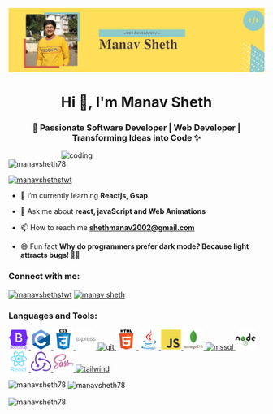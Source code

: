 ![logo](https://github.com/Manavsheth78/Manavsheth78/blob/main/Profile%20Banner.png)
<h1 align="center">Hi 👋, I'm Manav Sheth</h1>
<h3 align="center">🚀 Passionate Software Developer | Web Developer | Transforming Ideas into Code ✨</h3>

<img align="right" alt="coding" width="400px" src="https://indoanalytica.com/static/images/data-science-4.gif">
<p align="left"> <img src="https://komarev.com/ghpvc/?username=manavsheth78&label=Profile%20views&color=0e75b6&style=flat" alt="manavsheth78" /> </p>

<p align="left"> <a href="https://twitter.com/manavshethstwt" target="blank"><img src="https://img.shields.io/twitter/follow/manavshethstwt?logo=twitter&style=for-the-badge" alt="manavshethstwt" /></a> </p>

- 🌱 I’m currently learning **Reactjs, Gsap**

- 💬 Ask me about **react, javaScript and Web Animations**

- 📫 How to reach me **shethmanav2002@gmail.com**

- 😄 Fun fact **Why do programmers prefer dark mode? Because light attracts bugs! 🐞🌑**

<h3 align="left">Connect with me:</h3>
<p align="left">
<a href="https://twitter.com/manavshethstwt" target="blank"><img align="center" src="https://raw.githubusercontent.com/rahuldkjain/github-profile-readme-generator/master/src/images/icons/Social/twitter.svg" alt="manavshethstwt" height="30" width="40" /></a>
<a href="https://linkedin.com/in/manav sheth" target="blank"><img align="center" src="https://raw.githubusercontent.com/rahuldkjain/github-profile-readme-generator/master/src/images/icons/Social/linked-in-alt.svg" alt="manav sheth" height="30" width="40" /></a>
</p>

<h3 align="left">Languages and Tools:</h3>
<p align="left"> <a href="https://getbootstrap.com" target="_blank" rel="noreferrer"> <img src="https://raw.githubusercontent.com/devicons/devicon/master/icons/bootstrap/bootstrap-plain-wordmark.svg" alt="bootstrap" width="40" height="40"/> </a> <a href="https://www.cprogramming.com/" target="_blank" rel="noreferrer"> <img src="https://raw.githubusercontent.com/devicons/devicon/master/icons/c/c-original.svg" alt="c" width="40" height="40"/> </a> <a href="https://www.w3schools.com/css/" target="_blank" rel="noreferrer"> <img src="https://raw.githubusercontent.com/devicons/devicon/master/icons/css3/css3-original-wordmark.svg" alt="css3" width="40" height="40"/> </a> <a href="https://expressjs.com" target="_blank" rel="noreferrer"> <img src="https://raw.githubusercontent.com/devicons/devicon/master/icons/express/express-original-wordmark.svg" alt="express" width="40" height="40"/> </a> <a href="https://git-scm.com/" target="_blank" rel="noreferrer"> <img src="https://www.vectorlogo.zone/logos/git-scm/git-scm-icon.svg" alt="git" width="40" height="40"/> </a> <a href="https://www.w3.org/html/" target="_blank" rel="noreferrer"> <img src="https://raw.githubusercontent.com/devicons/devicon/master/icons/html5/html5-original-wordmark.svg" alt="html5" width="40" height="40"/> </a> <a href="https://www.java.com" target="_blank" rel="noreferrer"> <img src="https://raw.githubusercontent.com/devicons/devicon/master/icons/java/java-original.svg" alt="java" width="40" height="40"/> </a> <a href="https://developer.mozilla.org/en-US/docs/Web/JavaScript" target="_blank" rel="noreferrer"> <img src="https://raw.githubusercontent.com/devicons/devicon/master/icons/javascript/javascript-original.svg" alt="javascript" width="40" height="40"/> </a> <a href="https://www.mongodb.com/" target="_blank" rel="noreferrer"> <img src="https://raw.githubusercontent.com/devicons/devicon/master/icons/mongodb/mongodb-original-wordmark.svg" alt="mongodb" width="40" height="40"/> </a> <a href="https://www.microsoft.com/en-us/sql-server" target="_blank" rel="noreferrer"> <img src="https://www.svgrepo.com/show/303229/microsoft-sql-server-logo.svg" alt="mssql" width="40" height="40"/> </a> <a href="https://nodejs.org" target="_blank" rel="noreferrer"> <img src="https://raw.githubusercontent.com/devicons/devicon/master/icons/nodejs/nodejs-original-wordmark.svg" alt="nodejs" width="40" height="40"/> </a> <a href="https://reactjs.org/" target="_blank" rel="noreferrer"> <img src="https://raw.githubusercontent.com/devicons/devicon/master/icons/react/react-original-wordmark.svg" alt="react" width="40" height="40"/> </a> <a href="https://redux.js.org" target="_blank" rel="noreferrer"> <img src="https://raw.githubusercontent.com/devicons/devicon/master/icons/redux/redux-original.svg" alt="redux" width="40" height="40"/> </a> <a href="https://sass-lang.com" target="_blank" rel="noreferrer"> <img src="https://raw.githubusercontent.com/devicons/devicon/master/icons/sass/sass-original.svg" alt="sass" width="40" height="40"/> </a> <a href="https://tailwindcss.com/" target="_blank" rel="noreferrer"> <img src="https://www.vectorlogo.zone/logos/tailwindcss/tailwindcss-icon.svg" alt="tailwind" width="40" height="40"/> </a> </p>

<p><img align="left" src="https://github-readme-stats.vercel.app/api/top-langs?username=manavsheth78&show_icons=true&locale=en&layout=compact" alt="manavsheth78" /></p>

<p>&nbsp;<img align="center" src="https://github-readme-stats.vercel.app/api?username=manavsheth78&show_icons=true&locale=en" alt="manavsheth78" /></p>

<p><img align="center" src="https://github-readme-streak-stats.herokuapp.com/?user=manavsheth78&" alt="manavsheth78" /></p>
